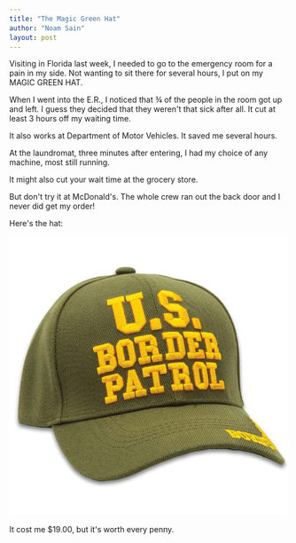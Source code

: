 ```yaml
---
title: "The Magic Green Hat"
author: "Noam Sain"
layout: post
---
```


Visiting in Florida last week, I needed to go to the emergency room for a pain in my side. Not wanting to sit there for several hours, I put on my MAGIC GREEN HAT.

When I went into the E.R., I noticed that &frac34; of the people in the room got up and left. I guess they decided that they weren't that sick after all. It cut at least 3 hours off my waiting time.

It also works at Department of Motor Vehicles. It saved me several hours.

At the laundromat, three minutes after entering, I had my choice of any machine, most still running.

It might also cut your wait time at the grocery store.

But don't try it at McDonald's. The whole crew ran out the back door and I never did get my order!

Here's the hat:

![The Magic Green Hat](/assets/2022/2022-10-us-border-patrol-hat.jpg "The Magic Green Hat")

It cost me $19.00, but it's worth every penny.
